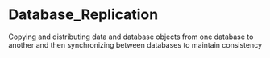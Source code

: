 # Database_Replication
Copying and distributing data and database objects from one database to another and then synchronizing between databases to maintain consistency
